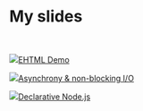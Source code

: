 # My slides

<br>

<img class="left-to-link" src="https://cdn.guseyn.com/image/slide.png?v=f0d3fcae?v=f0d3fcae?v=f0d3fcae"><a href="https://docs.google.com/presentation/d/14dWh633HwGlZTsuzs5VoCR1QVYo-UVah6V47dCki_Y4/edit?usp=sharing">EHTML Demo</a>

<img class="left-to-link" src="https://cdn.guseyn.com/image/slide.png"><a href="https://docs.google.com/presentation/d/1TLcJkOM26ZFb17IufgRfD1uHMw_LCz12CVxqs1j50eU/edit?usp=sharing">Asynchrony & non-blocking I/O
</a>

<img class="left-to-link" src="https://cdn.guseyn.com/image/slide.png"><a href="https://docs.google.com/presentation/d/1Ci4Tl8Z3S9CKHH4-6X8biXdJtX2qYXvZu6HXdN_cC74/edit?usp=sharing">Declarative Node.js
</a>
